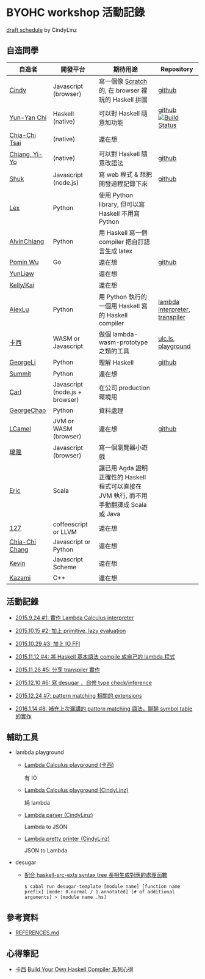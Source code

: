 # BYOHC workshop 活動記錄

[draft schedule](https://gist.github.com/CindyLinz/975dce9755ebeec6e4a5) by CindyLinz

## 自造同學

| 自造者                              | 開發平台                       | 期待用途                                                                                 | Repository                                         |
| ------                              | --------                       | --------                                                                                 | ----------                                         |
| [Cindy][CindyLinz]                  | Javascript (browser)           | 寫一個像 [Scratch](https://scratch.mit.edu/) 的, 在 browser 裡玩的 Haskell 拼圖          | [github](https://github.com/CindyLinz/Haskell.js/) |
| [Yun-Yan Chi][jaiyalas]             | Haskell (native)               | 可以對 Haskell 隨意加功能                                                                | [github](https://github.com/jaiyalas/ParametricLambda)[![Build Status](https://api.travis-ci.org/jaiyalas/ParametricLambda.png?branch=stable)](http://travis-ci.org/jaiyalas/ParametricLambda)        |
| [Chia-Chi Tsai][rueshyna]           | (native)                       | 還在想                                                                                   |                                                    |
| [Chiang, Yi-Yo][silverneko]         | (native)                       | 可以對 Haskell 隨意改語法                                                                | [github](https://github.com/silverneko/Lambda-calculus-interpreter) |
| [Shuk][BizShuk]                     | Javascript (node.js)           | 寫 web 程式 & 想把開發過程記錄下來                                                       | [github](https://github.com/BizShuk/Haskell_compiler)               |
| [Lex][LexSong]                      | Python                         | 使用 Python library, 但可以寫 Haskell 不用寫 Python                                      |                                                    |
| [AlvinChiang][absolutelyNoWarranty] | Python                         | 用 Haskell 寫一個 compiler 把自訂語言生成 latex                                          |                                                    |
| [Pomin Wu][pm5]                     | Go                             | 還在想                                                                                   | [github](https://github.com/pm5/byohc-workshop)    |
| [YunLiaw][YunLiaw]                  |                                | 還在想                                                                                   |                                                    |
| [Kelly/Kai][rasca0027]              |                                | 還在想                                                                                   |                                                    |
| [AlexLu][op8867555]                 | Python                         | 用 Python 執行的一個用 Haskell 寫的 Haskell compiler                                     | [lambda interpreter](https://github.com/op8867555/BYOHC), [transpiler](https://github.com/op8867555/BYOHC-transpiler)      |
| [卡西][caasi]                       | WASM or Javascript             | 做個 lambda-wasm-prototype 之類的工具                                                    | [ulc.ls](https://github.com/caasi/ulc.ls), [playground](https://github.com/caasi/ulc-playground)      |
| [GeorgeLi][Georgefs]                | Python                         | 理解 Haskell                                                                             | [github](https://github.com/georgefs/BYOHC-Workshop)                                                  |
| [Summit][suensummit]                | Python                         | 還在想                                                                                   |                                                    |
| [Carl][Carl-Lin]                    | Javascript (node.js + browser) | 在公司 production 環境用                                                                 |                                                    |
| [GeorgeChao][whizzalan]             | Python                         | 資料處理                                                                                 |                                                    |
| [LCamel][LCamel]                    | JVM or WASM (browser)          | 還在想                                                                                   | [github](https://github.com/LCamel/BuildYourOwnHaskellCompiler) |
| [瑋隆][weilongain]                  | Javascript (browser)           | 寫一個瀏覽器小遊戲                                                                       |                                                    |
| [Eric][ericpony]                    | Scala                          | 讓已用 Agda 證明正確性的 Haskell 程式可以直接在 JVM 執行, 而不用手動翻譯成 Scala 或 Java |                                                    |
| [127][a127a127]                     | coffeescript or LLVM           | 還在想                                                                                   |                                                    |
| [Chia-Chi Chang][c3h3]              | Javascript or Python           | 還在想                                                                                   |                                                    |
| [Kevin][ucfan]              | Javascript Scheme          | 還在想                                                                                   |                                                    |
| [Kazami][Knight-X]              | C++           | 還在想                                                                                   |                                                    |


[CindyLinz]: https://github.com/CindyLinz/
[jaiyalas]: https://github.com/jaiyalas/
[rueshyna]: https://github.com/rueshyna/
[silverneko]: https://github.com/silverneko/
[BizShuk]: https://github.com/BizShuk/
[LexSong]: https://github.com/LexSong/
[absolutelyNoWarranty]: https://github.com/absolutelyNoWarranty/
[pm5]: https://github.com/pm5/
[YunLiaw]: https://github.com/YunLiaw/
[rasca0027]: https://github.com/rasca0027/
[op8867555]: https://github.com/op8867555/
[caasi]: https://github.com/caasi/
[Georgefs]: https://github.com/Georgefs/
[suensummit]: https://github.com/suensummit/
[Carl-Lin]: https://github.com/Carl-Lin/
[whizzalan]: https://github.com/whizzalan/
[LCamel]: https://github.com/LCamel/
[weilongain]: https://github.com/weilongain/
[ericpony]: https://github.com/ericpony/
[a127a127]: https://github.com/a127a127/
[c3h3]: https://github.com/c3h3/
[ucfan]: https://github.com/ucfan/
[Knight-X]: https://github.com/Knight-X/

## 活動記錄

  * [2015.9.24 #1: 實作 Lambda Calculus interpreter](https://github.com/CindyLinz/BYOHC-Workshop/blob/master/workshop-2015.9.24.md)
  * [2015.10.15 #2: 加上 primitive, lazy evaluation](https://github.com/CindyLinz/BYOHC-Workshop/blob/master/workshop-2015.10.15.md)
  * [2015.10.29 #3: 加上 IO FFI](https://github.com/CindyLinz/BYOHC-Workshop/blob/master/workshop-2015.10.29.md)

  * [2015.11.12 #4: 將 Haskell 基本語法 compile 成自己的 lambda 程式](https://github.com/CindyLinz/BYOHC-Workshop/blob/master/workshop-2015.11.12.md)
  * [2015.11.26 #5: 分享 transpiler 實作](https://github.com/CindyLinz/BYOHC-Workshop/blob/master/workshop-2015.11.26.md)
  * [2015.12.10 #6: 寫 desugar 、自修 type check/inference](https://github.com/CindyLinz/BYOHC-Workshop/blob/master/workshop-2015.12.10.md)
  * [2015.12.24 #7: pattern matching 相關的 extensions](https://github.com/CindyLinz/BYOHC-Workshop/blob/master/workshop-2015.12.24.md)
  * [2016.1.14 #8: 補充上次漏講的 pattern matching 語法，聊聊 symbol table 的實作](https://github.com/CindyLinz/BYOHC-Workshop/blob/master/workshop-2016.1.14.md)

## 輔助工具

  * lambda playground

      + [Lambda Calculus playground (卡西)](https://caasi.github.io/ulc-playground/)

        有 IO

      + [Lambda Calculus playground (CindyLinz)](https://cindylinz.github.io/Haskell.js/lambda-calculus.html)

        純 lambda

      + [Lambda parser (CindyLinz)](https://cindylinz.github.io/Haskell.js/lambda-parser.html)

        Lambda to JSON

      + [Lambda pretty printer (CindyLinz)](https://cindylinz.github.io/Haskell.js/lambda-pretty-printer.html)

        JSON to Lambda

  * desugar

      + [配合 haskell-src-exts syntax tree 長相生成對應的處理函數](https://github.com/CindyLinz/Haskell.js/tree/master/trans)

        ```shell
        $ cabal run desugar-template [module name] [function name prefix] [mode: 0.normal / 1.annotated] [# of additional arguments] > [module name .hs]
        ```

## 參考資料

  * [REFERENCES.md](https://github.com/CindyLinz/BYOHC-Workshop/blob/master/REFERENCES.md)

## 心得筆記

  * [卡西][caasi] [Build Your Own Haskell Compiler 系列心得](http://caasih.logdown.com/tags/BYOHC)
